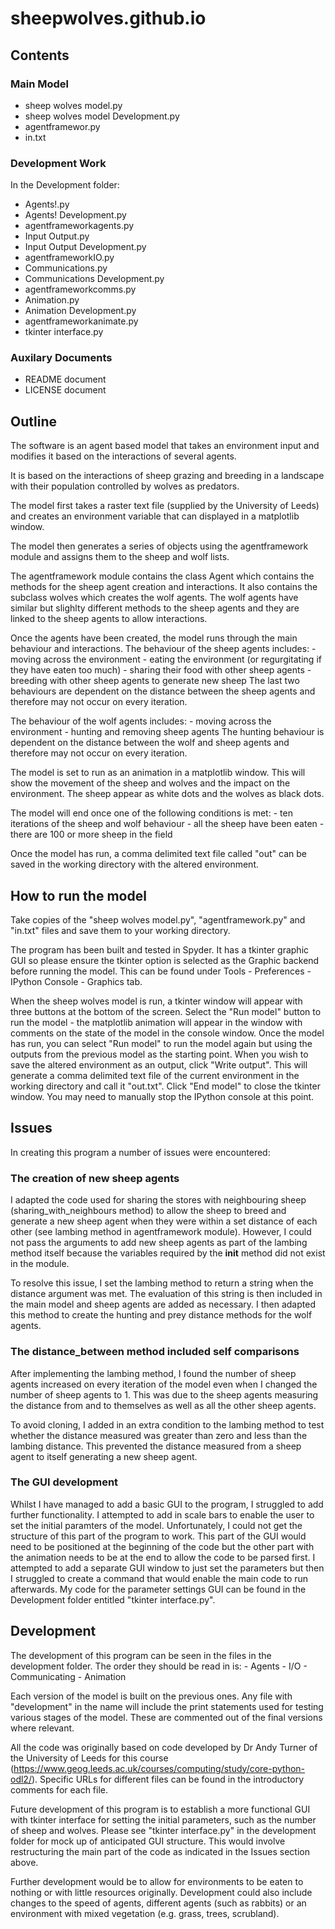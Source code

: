 # sheepwolves.github.io

## Contents

### Main Model
- sheep wolves model.py
- sheep wolves model Development.py
- agentframewor.py
- in.txt

### Development Work
In the Development folder:
- Agents!.py
- Agents! Development.py
- agentframeworkagents.py
- Input Output.py
- Input Output Development.py
- agentframeworkIO.py
- Communications.py
- Communications Development.py
- agentframeworkcomms.py
- Animation.py
- Animation Development.py
- agentframeworkanimate.py
- tkinter interface.py

### Auxilary Documents
- README document
- LICENSE document


## Outline
The software is an agent based model that takes an environment input and modifies it based on the interactions of several agents.

It is based on the interactions of sheep grazing and breeding in a landscape with their population controlled by wolves as predators.

The model first takes a raster text file (supplied by the University of Leeds) and creates an environment variable that can displayed in a matplotlib window.

The model then generates a series of objects using the agentframework module and assigns them to the sheep and wolf lists.

The agentframework module contains the class Agent which contains the methods for the sheep agent creation and interactions. It also contains the subclass wolves which creates the wolf agents. The wolf agents have similar but slighlty different methods to the sheep agents and they are linked to the sheep agents to allow interactions.

Once the agents have been created, the model runs through the main behaviour and interactions. The behaviour of the sheep agents includes:
	- moving across the environment
	- eating the environment (or regurgitating if they have eaten too much)
	- sharing their food with other sheep agents
	- breeding with other sheep agents to generate new sheep
The last two behaviours are dependent on the distance between the sheep agents and therefore may not occur on every iteration.

The behaviour of the wolf agents includes:
	- moving across the environment
	- hunting and removing sheep agents
The hunting behaviour is dependent on the distance between the wolf and sheep agents and therefore may not occur on every iteration.

The model is set to run as an animation in a matplotlib window. This will show the movement of the sheep and wolves and the impact on the environment. The sheep appear as white dots and the wolves as black dots.

The model will end once one of the following conditions is met:
	- ten iterations of the sheep and wolf behaviour
	- all the sheep have been eaten
	- there are 100 or more sheep in the field

Once the model has run, a comma delimited text file called "out" can be saved in the working directory with the altered environment.


## How to run the model
Take copies of the "sheep wolves model.py", "agentframework.py" and "in.txt" files and save them to your working directory.

The program has been built and tested in Spyder. It has a tkinter graphic GUI so please ensure the tkinter option is selected as the Graphic backend before running the model. This can be found under Tools - Preferences - IPython Console - Graphics tab.

When the sheep wolves model is run, a tkinter window will appear with three buttons at the bottom of the screen. Select the "Run model" button to run the model - the matplotlib animation will appear in the window with comments on the state of the model in the console window. Once the model has run, you can select "Run model" to run the model again but using the outputs from the previous model as the starting point. When you wish to save the altered environment as an output, click "Write output". This will generate a comma delimited text file of the current environment in the working directory and call it "out.txt". Click "End model" to close the tkinter window. You may need to manually stop the IPython console at this point.


## Issues
In creating this program a number of issues were encountered:

### The creation of new sheep agents
I adapted the code used for sharing the stores with neighbouring sheep (sharing_with_neighbours method) to allow the sheep to breed and generate a new sheep agent when they were within a set distance of each other (see lambing method in agentframework module). However, I could not pass the arguments to add new sheep agents as part of the lambing method itself because the variables required by the __init__ method did not exist in the module.

To resolve this issue, I set the lambing method to return a string when the distance argument was met. The evaluation of this string is then included in the main model and sheep agents are added as necessary. I then adapted this method to create the hunting and prey distance methods for the wolf agents.

### The distance_between method included self comparisons
After implementing the lambing method, I found the number of sheep agents increased on every iteration of the model even when I changed the number of sheep agents to 1. This was due to the sheep agents measuring the distance from and to themselves as well as all the other sheep agents. 

To avoid cloning, I added in an extra condition to the lambing method to test whether the distance measured was greater than zero and less than the lambing distance. This prevented the distance measured from a sheep agent to itself generating a new sheep agent.

### The GUI development
Whilst I have managed to add a basic GUI to the program, I struggled to add further functionality. I attempted to add in scale bars to enable the user to set the initial paramters of the model. Unfortunately, I could not get the structure of this part of the program to work. This part of the GUI would need to be positioned at the beginning of the code but the other part with the animation needs to be at the end to allow the code to be parsed first. I attempted to add a separate GUI window to just set the parameters but then I struggled to create a command that would enable the main code to run afterwards. My code for the parameter settings GUI can be found in the Development folder entitled "tkinter interface.py".


## Development
The development of this program can be seen in the files in the development folder. The order they should be read in is:
	- Agents
	- I/O
	- Communicating
	- Animation

Each version of the model is built on the previous ones. Any file with "development" in the name will include the print statements used for testing various stages of the model. These are commented out of the final versions where relevant.

All the code was originally based on code developed by Dr Andy Turner of the University of Leeds for this course (https://www.geog.leeds.ac.uk/courses/computing/study/core-python-odl2/). Specific URLs for different files can be found in the introductory comments for each file.

Future development of this program is to establish a more functional GUI with tkinter interface for setting the initial parameters, such as the number of sheep and wolves. Please see "tkinter interface.py" in the development folder for mock up of anticipated GUI structure. This would involve restructuring the main part of the code as indicated in the Issues section above.

Further development would be to allow for environments to be eaten to nothing or with little resources originally. Development could also include changes to the speed of agents, different agents (such as rabbits) or an environment with mixed vegetation (e.g. grass, trees, scrubland).
 
